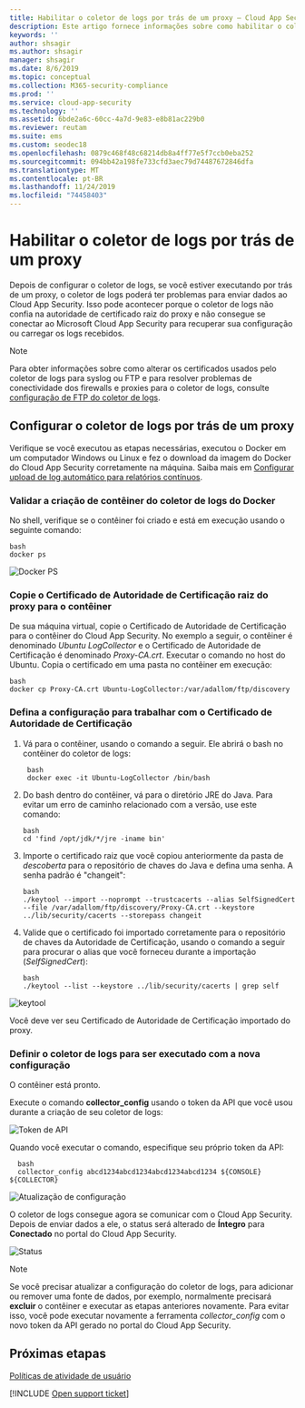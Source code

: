 ```yaml
---
title: Habilitar o coletor de logs por trás de um proxy – Cloud App Security | Microsoft Docs
description: Este artigo fornece informações sobre como habilitar o coletor de logs do Cloud App Security Cloud Discovery por trás de um proxy.
keywords: ''
author: shsagir
ms.author: shsagir
manager: shsagir
ms.date: 8/6/2019
ms.topic: conceptual
ms.collection: M365-security-compliance
ms.prod: ''
ms.service: cloud-app-security
ms.technology: ''
ms.assetid: 6bde2a6c-60cc-4a7d-9e83-e8b81ac229b0
ms.reviewer: reutam
ms.suite: ems
ms.custom: seodec18
ms.openlocfilehash: 0879c468f48c68214db8a4ff77e5f7ccb0eba252
ms.sourcegitcommit: 094bb42a198fe733cfd3aec79d74487672846dfa
ms.translationtype: MT
ms.contentlocale: pt-BR
ms.lasthandoff: 11/24/2019
ms.locfileid: "74458403"
---
```

# <a name="enable-the-log-collector-behind-a-proxy"></a>Habilitar o coletor de logs por trás de um proxy

Depois de configurar o coletor de logs, se você estiver executando por trás de um proxy, o coletor de logs poderá ter problemas para enviar dados ao Cloud App Security. Isso pode acontecer porque o coletor de logs não confia na autoridade de certificado raiz do proxy e não consegue se conectar ao Microsoft Cloud App Security para recuperar sua configuração ou carregar os logs recebidos.

>[!NOTE]
> Para obter informações sobre como alterar os certificados usados pelo coletor de logs para syslog ou FTP e para resolver problemas de conectividade dos firewalls e proxies para o coletor de logs, consulte [configuração de FTP do coletor de logs](log-collector-ftp.md).
>

## <a name="set-up-the-log-collector-behind-a-proxy"></a>Configurar o coletor de logs por trás de um proxy

Verifique se você executou as etapas necessárias, executou o Docker em um computador Windows ou Linux e fez o download da imagem do Docker do Cloud App Security corretamente na máquina. Saiba mais em [Configurar upload de log automático para relatórios contínuos](discovery-docker.md).

### <a name="validate-docker-log-collector-container-creation"></a>Validar a criação de contêiner do coletor de logs do Docker

No shell, verifique se o contêiner foi criado e está em execução usando o seguinte comando:

    bash
    docker ps

![Docker PS](./media/docker-1.png "Docker PS")

### <a name="copy-proxy-root-ca-certificate-to-the-container"></a>Copie o Certificado de Autoridade de Certificação raiz do proxy para o contêiner

De sua máquina virtual, copie o Certificado de Autoridade de Certificação para o contêiner do Cloud App Security. No exemplo a seguir, o contêiner é denominado *Ubuntu LogCollector* e o Certificado de Autoridade de Certificação é denominado *Proxy-CA.crt*.
Executar o comando no host do Ubuntu. Copia o certificado em uma pasta no contêiner em execução:

    bash
    docker cp Proxy-CA.crt Ubuntu-LogCollector:/var/adallom/ftp/discovery

### <a name="set-the-configuration-to-work-with-the-ca-certificate"></a>Defina a configuração para trabalhar com o Certificado de Autoridade de Certificação

1. Vá para o contêiner, usando o comando a seguir. Ele abrirá o bash no contêiner do coletor de logs:

        bash
        docker exec -it Ubuntu-LogCollector /bin/bash

2. Do bash dentro do contêiner, vá para o diretório JRE do Java. Para evitar um erro de caminho relacionado com a versão, use este comando:

       bash
       cd 'find /opt/jdk/*/jre -iname bin'

3. Importe o certificado raiz que você copiou anteriormente da pasta de *descoberta* para o repositório de chaves do Java e defina uma senha. A senha padrão é "changeit":

       bash
       ./keytool --import --noprompt --trustcacerts --alias SelfSignedCert --file /var/adallom/ftp/discovery/Proxy-CA.crt --keystore ../lib/security/cacerts --storepass changeit

4. Valide que o certificado foi importado corretamente para o repositório de chaves da Autoridade de Certificação, usando o comando a seguir para procurar o alias que você forneceu durante a importação (*SelfSignedCert*):

       bash
       ./keytool --list --keystore ../lib/security/cacerts | grep self

![keytool](./media/docker-2.png "keytool")

Você deve ver seu Certificado de Autoridade de Certificação importado do proxy.

### <a name="set-the-log-collector-to-run-with-the-new-configuration"></a>Definir o coletor de logs para ser executado com a nova configuração

O contêiner está pronto.

Execute o comando **collector_config** usando o token da API que você usou durante a criação de seu coletor de logs:

![Token de API](./media/docker-3.png "Token de API")

Quando você executar o comando, especifique seu próprio token da API:

      bash
      collector_config abcd1234abcd1234abcd1234abcd1234 ${CONSOLE} ${COLLECTOR}


![Atualização de configuração](./media/docker-4.png "Atualização de configuração")

O coletor de logs consegue agora se comunicar com o Cloud App Security. Depois de enviar dados a ele, o status será alterado de **Íntegro** para **Conectado** no portal do Cloud App Security.

![Status](./media/docker-5.png "Status")

>[!NOTE]
> Se você precisar atualizar a configuração do coletor de logs, para adicionar ou remover uma fonte de dados, por exemplo, normalmente precisará **excluir** o contêiner e executar as etapas anteriores novamente. Para evitar isso, você pode executar novamente a ferramenta *collector_config* com o novo token da API gerado no portal do Cloud App Security.

## <a name="next-steps"></a>Próximas etapas

[Políticas de atividade de usuário](user-activity-policies.md)

[!INCLUDE [Open support ticket](includes/support.md)]
